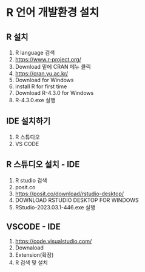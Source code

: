 # R 언어 개발환경 설치

## R 설치
1. R language 검색
2. https://www.r-project.org/
3. Download 밑에 CRAN 메뉴 클릭
4. https://cran.yu.ac.kr/
5. Download for Windows
6. install R for first time
7. Download R-4.3.0 for Windows
8. R-4.3.0.exe 실행


## IDE 설치하기
1. R 스튜디오
2. VS CODE


## R 스튜디오 설치 - IDE
1. R studio 검색
2. posit.co
3. https://posit.co/download/rstudio-desktop/
4. DOWNLOAD RSTUDIO DESKTOP FOR WINDOWS
5. RStudio-2023.03.1-446.exe 실행


## VSCODE - IDE
1. https://code.visualstudio.com/
2. Downaload
3. Extension(확장)
4. R 검색 및 설치